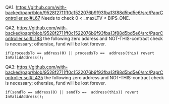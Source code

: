QA1. https://github.com/with-backed/papr/blob/9528f2711ff0c1522076b9f93fba13f88d5bd5e6/src/PaprController.sol#L67
Needs to check 0 < _maxLTV < BIPS_ONE.


QA2, https://github.com/with-backed/papr/blob/9528f2711ff0c1522076b9f93fba13f88d5bd5e6/src/PaprController.sol#L183
the following zero address and NOT-THIS-contract check is necessary; othersise, fund will be lost forever.
```
if(proceedsTo == address(0) || proceedsTo ==  address(this) revert InValidAddress();
```

QA3: https://github.com/with-backed/papr/blob/9528f2711ff0c1522076b9f93fba13f88d5bd5e6/src/PaprController.sol#L425
the following zero address and NOT-THIS-contract check is necessary; othersise, fund will be lost forever.
```
if(sendTo == address(0) || sendTo ==  address(this)) revert InValidAddress();

```